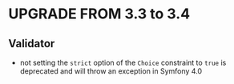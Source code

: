 UPGRADE FROM 3.3 to 3.4
=======================

Validator
---------

 * not setting the `strict` option of the `Choice` constraint to `true` is
   deprecated and will throw an exception in Symfony 4.0
